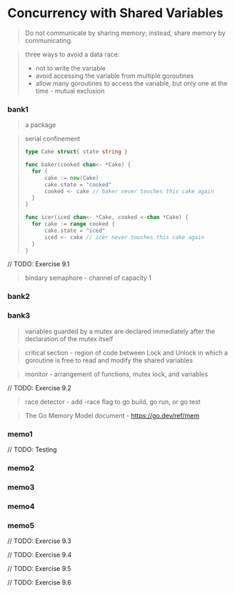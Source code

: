 # Concurrency with Shared Variables

> Do not communicate by sharing memory;  instead, share memory by communicating.

> three ways to avoid a data race:
>   - not to write the variable
>   - avoid accessing the variable from multiple goroutines
>   - allow many goroutines to access the variable, but only one at the time - mutual exclusion

### bank1

> a package

> serial confinement
> ``` go
> type Cake struct{ state string }
>
> func baker(cooked chan<- *Cake) {
>   for {
>       cake := new(Cake)
>       cake.state = "cooked"
>       cooked <- cake // baker never touches this cake again
>   }
> }
>
> func icer(iced chan<- *Cake, cooked <-chan *Cake) {
>   for cake := range cooked {
>       cake.state = "iced"
>       iced <- cake // icer never touches this cake again
>   }
> }
> ```

// TODO: Exercise 9.1

> bindary semaphore - channel of capacity 1

### bank2

### bank3

> variables guarded by a mutex are declared immediately after the declaration of the mutex itself

> critical section - region of code between Lock and Unlock in which a goroutine is free to read and modify the shared variables

> monitor - arrangement of functions, mutex lock, and variables

// TODO: Exercise 9.2

> race detector - add -race flag to go build, go run, or go test

> The Go Memory Model document - https://go.dev/ref/mem

### memo1

// TODO: Testing

### memo2

### memo3

### memo4

### memo5

// TODO: Exercise 9.3

// TODO: Exercise 9.4

// TODO: Exercise 9.5

// TODO: Exercise 9.6
